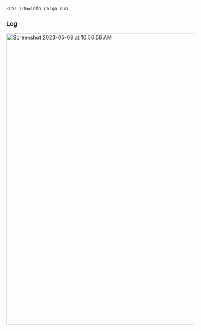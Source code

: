 

```shell
RUST_LOG=info cargo run
```

### Log
<img width="779" alt="Screenshot 2023-05-08 at 10 56 56 AM" src="https://user-images.githubusercontent.com/61726800/236717326-ad791f6b-6c61-4fac-a171-8ec797fb9f11.png">